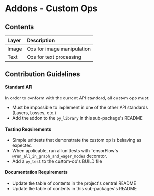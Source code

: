 # Addons - Custom Ops

## Contents
| Layer  | Description                             |
|:----------------------- |:-----------------------------|
| Image | Ops for image manipulation   |
| Text |  Ops for text processing  |



## Contribution Guidelines
#### Standard API
In order to conform with the current API standard, all custom ops
must:
 * Must be impossible to implement in one of the other API
 standards (Layers, Losses, etc.)
 * Add the addon to the `py_library` in this sub-package's README

#### Testing Requirements
 * Simple unittests that demonstrate the custom op is behaving as
    expected.
 * When applicable, run all unittests with TensorFlow's
  `@run_all_in_graph_and_eager_modes` decorator.
 * Add a `py_test` to the custom-op's BUILD file

#### Documentation Requirements
 * Update the table of contents in the project's central README
 * Update the table of contents in this sub-packages's README
 